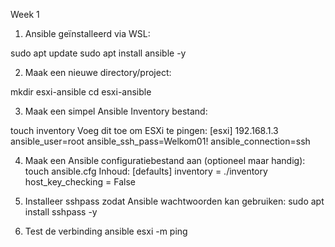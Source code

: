 Week 1

1. Ansible geïnstalleerd via WSL:

sudo apt update
sudo apt install ansible -y

2. Maak een nieuwe directory/project:

mkdir esxi-ansible
cd esxi-ansible


3. Maak een simpel Ansible Inventory bestand:

touch inventory
Voeg dit toe om ESXi te pingen:
[esxi]
192.168.1.3 ansible_user=root ansible_ssh_pass=Welkom01! ansible_connection=ssh


4. Maak een Ansible configuratiebestand aan (optioneel maar handig):
touch ansible.cfg
Inhoud:
[defaults]
inventory = ./inventory
host_key_checking = False


5. Installeer sshpass zodat Ansible wachtwoorden kan gebruiken:
sudo apt install sshpass -y


6. Test de verbinding
ansible esxi -m ping

